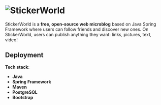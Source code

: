 ![StickerWorld](https://i.ibb.co/4mCScSy/Sticker-Worldlogo.png)
========



StickerWorld is a **free, open-source web microblog** based on Java Spring Framework where users can follow friends and discover new ones. On StickerWorld, users can publish anything they want: links, pictures, text, video!

## Deployment

**Tech stack:**

- **Java** 
- **Spring Framework**
- **Maven**
- **PostgreSQL**
- **Bootstrap**

